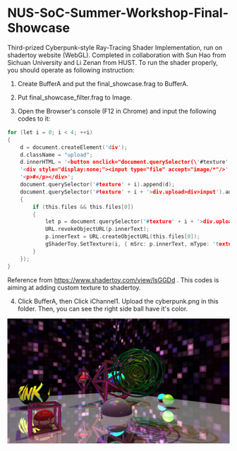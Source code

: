 # NUS-SoC-Summer-Workshop-Final-Showcase
Third-prized Cyberpunk-style Ray-Tracing Shader Implementation, run on shadertoy website (WebGL). Completed in collaboration with Sun Hao from Sichuan University and Li Zenan from HUST. To run the shader properly, you should operate as following instruction:

1. Create BufferA and put the final_showcase.frag to BufferA.

2. Put final_showcase_filter.frag to Image.

3. Open the Browser's console (F12 in Chrome) and input the following codes to it:

```C
for (let i = 0; i < 4; ++i)
{
    d = document.createElement('div');
    d.className = "upload";
    d.innerHTML = '<button onclick="document.querySelector(\'#texture' + i + '>div.upload>div>input\').click()" style="width:100%;">Upload</button>' +
    '<div style="display:none;"><input type="file" accept="image/*"/>' +
    '<p>#</p></div>';
    document.querySelector('#texture' + i).append(d);
    document.querySelector('#texture' + i + '>div.upload>div>input').addEventListener('change', function ()
    {
        if (this.files && this.files[0])
        {
            let p = document.querySelector('#texture' + i + '>div.upload>div>p');
            URL.revokeObjectURL(p.innerText);
            p.innerText = URL.createObjectURL(this.files[0]);
            gShaderToy.SetTexture(i, { mSrc: p.innerText, mType: 'texture', mID: 1, mSampler: { filter: 'mipmap', wrap: 'repeat', vflip: 'true', srgb: 'false', internal: 'byte' } });
        }
    });
}

```

Reference from https://www.shadertoy.com/view/lsGGDd . This codes is aiming at adding custom texture to shadertoy.

4. Click BufferA, then Click iChannel1. Upload the cyberpunk.png in this folder. Then, you can see the right side ball have it's color.

![alt text](example1.png "Title")
